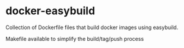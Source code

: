 # docker-easybuild

Collection of Dockerfile files that build docker images using easybuild. 

Makefile available to simplify the build/tag/push process


